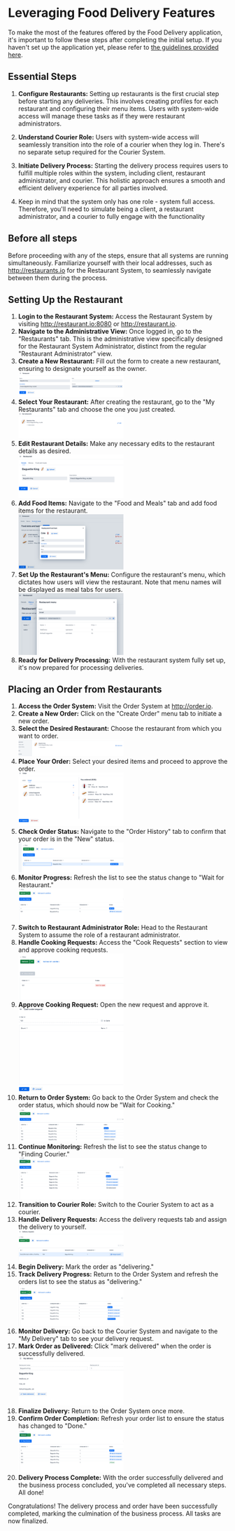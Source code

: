# Leveraging Food Delivery Features

To make the most of the features offered by the Food Delivery application, it's important to follow these steps after completing the initial setup. If you haven't set up the application yet, please refer to [the guidelines provided here](../project-configuration/README.md).

## Essential Steps

1. **Configure Restaurants:** Setting up restaurants is the first crucial step before starting any deliveries. 
This involves creating profiles for each restaurant and configuring their menu items. 
Users with system-wide access will manage these tasks as if they were restaurant administrators.

2. **Understand Courier Role:** Users with system-wide access will seamlessly transition into the role of a courier when they log in. 
There's no separate setup required for the Courier System.

3. **Initiate Delivery Process:** Starting the delivery process requires users to fulfill multiple roles within the system, 
including client, restaurant administrator, and courier. 
This holistic approach ensures a smooth and efficient delivery experience for all parties involved.

4. Keep in mind that the system only has one role - system full access. 
Therefore, you'll need to simulate being a client, a restaurant administrator, and a courier to fully engage with the functionality

## Before all steps
Before proceeding with any of the steps, ensure that all systems are running simultaneously. Familiarize yourself with their local addresses, 
such as http://restaurants.io for the Restaurant System, to seamlessly navigate between them during the process.

## Setting Up the Restaurant

1. **Login to the Restaurant System:** Access the Restaurant System by visiting http://restaurant.io:8080 or http://restaurant.io.
2. **Navigate to the Administrative View:** Once logged in, go to the "Restaurants" tab. This is the administrative view specifically designed for the Restaurant System Administrator, distinct from the regular "Restaurant Administrator" view.
3. **Create a New Restaurant:** Fill out the form to create a new restaurant, ensuring to designate yourself as the owner.<br/>
   <img alt="Restaurant Creation" src="public/restaurant-step/restaurant-creation.png" width="50%"/><br/>
4. **Select Your Restaurant:** After creating the restaurant, go to the "My Restaurants" tab and choose the one you just created.<br/>
   <img alt="Restaurant List" src="public/restaurant-step/restaurant-list.png" width="50%"/><br/>
5. **Edit Restaurant Details:** Make any necessary edits to the restaurant details as desired.<br/>
   <img alt="Restaurant Detail" src="public/restaurant-step/restaurant-detail.png" width="50%"/><br/>
6. **Add Food Items:** Navigate to the "Food and Meals" tab and add food items for the restaurant.<br/>
   <img alt="Fill Meal" src="public/restaurant-step/fill-meal.png" width="50%"/><br/>
7. **Set Up the Restaurant's Menu:** Configure the restaurant's menu, which dictates how users will view the restaurant. 
    Note that menu names will be displayed as meal tabs for users.<br/>
   <img alt="Restaurant Menu" src="public/restaurant-step/restaurant-menu-step.png" width="50%"/><br/>
8. **Ready for Delivery Processing:** With the restaurant system fully set up, it's now prepared for processing deliveries.

## Placing an Order from Restaurants

1. **Access the Order System:** Visit the Order System at http://order.io.
2. **Create a New Order:** Click on the "Create Order" menu tab to initiate a new order.
3. **Select the Desired Restaurant:** Choose the restaurant from which you want to order.<br/>
   <img alt="Restaurant List" src="public/order/restaurant-list.png" width="50%"/><br/>
4. **Place Your Order:** Select your desired items and proceed to approve the order.<br/>
   <img alt="Order Approval" src="public/order/order-approve.png" width="50%"/><br/>
5. **Check Order Status:** Navigate to the "Order History" tab to confirm that your order is in the "New" status.<br/>
   <img alt="New Order" src="public/order/new-order.png" width="50%"/><br/>
6. **Monitor Progress:** Refresh the list to see the status change to "Wait for Restaurant."<br/>
   <img alt="Wait for Restaurant" src="public/order/wait-for-restaurant.png" width="50%"/><br/>
7. **Switch to Restaurant Administrator Role:** Head to the Restaurant System to assume the role of a restaurant administrator.
8. **Handle Cooking Requests:** Access the "Cook Requests" section to view and approve cooking requests.<br/>
   <img alt="Cook Request" src="public/order/cook-request.png" width="50%"/><br/>
9. **Approve Cooking Request:** Open the new request and approve it.<br/>
   <img alt="Approve Cooking" src="public/order/approve-cook.png" width="50%"/><br/>
10. **Return to Order System:** Go back to the Order System and check the order status, which should now be "Wait for Cooking."<br/>
    <img alt="Wait for Cooking" src="public/order/wait-for-cooking.png" width="50%"/><br/>
11. **Continue Monitoring:** Refresh the list to see the status change to "Finding Courier."<br/>
    <img alt="Finding Courier" src="public/order/finding-courier-step.png" width="50%"/><br/>
12. **Transition to Courier Role:** Switch to the Courier System to act as a courier.
13. **Handle Delivery Requests:** Access the delivery requests tab and assign the delivery to yourself.<br/>
    <img alt="Delivery Request List" src="public/order/delivery-request-list.png" width="50%"/><br/>
14. **Begin Delivery:** Mark the order as "delivering."
15. **Track Delivery Progress:** Return to the Order System and refresh the orders list to see the status as "delivering."<br/>
    <img alt="Delivering" src="public/order/delivering-step.png" width="50%"/><br/>
16. **Monitor Delivery:** Go back to the Courier System and navigate to the "My Delivery" tab to see your delivery request.
17. **Mark Order as Delivered:** Click "mark delivered" when the order is successfully delivered.<br/>
    <img alt="My Delivery Detail" src="public/order/my-delivery-detail.png" width="50%"/><br/>
18. **Finalize Delivery:** Return to the Order System once more.
19. **Confirm Order Completion:** Refresh your order list to ensure the status has changed to "Done."<br/>
    <img alt="Order Done" src="public/order/order-done.png" width="50%"/><br/>
20. **Delivery Process Complete:** With the order successfully delivered and the business process concluded, 
you've completed all necessary steps. All done!

Congratulations! The delivery process and order have been successfully completed, 
marking the culmination of the business process. All tasks are now finalized.






